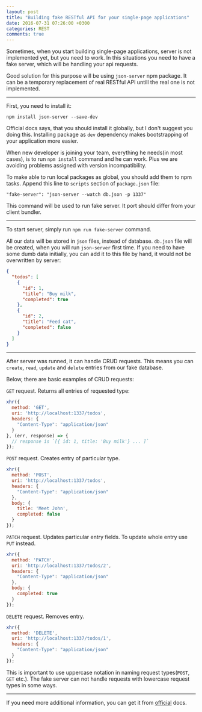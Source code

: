 ```yaml
---
layout: post
title: "Building fake RESTful API for your single-page applications"
date: 2016-07-31 07:26:00 +0300
categories: REST
comments: true
---
```

Sometimes, when you start building single-page applications, server is not implemented yet, but you need to work. In this situations you need to have a fake server, which will be handling your api requests.
<!--more-->

Good solution for this purpose will be using `json-server` npm package. It can be a temporary replacement of real RESTful API untill the real one is not implemented.

---

First, you need to install it:

```
npm install json-server --save-dev
```

Official docs says, that you should install it globally, but I don't suggest you doing this. Installing package as `dev` dependency makes bootstrapping of your application more easier.

When new developer is joining your team, everything he needs(in most cases), is to run `npm install` command and he can work. Plus we are avoiding problems assigned with version incompatibility.

To make able to run local packages as global, you should add them to npm tasks. Append this line to `scripts` section of `package.json` file:

```
"fake-server": "json-server --watch db.json -p 1337"
```

This command will be used to run fake server. It port should differ from your client bundler.

---

To start server, simply run `npm run fake-server` command.

All our data will be stored in `json` files, instead of database. `db.json` file will be created, when you will run `json-server` first time. If you need to have some dumb data initially, you can add it to this file by hand, it would not be overwritten by server:

```json
{
  "todos": [
    {
      "id": 1,
      "title": "Buy milk",
      "completed": true
    },
    {
      "id": 2,
      "title": "Feed cat",
      "completed": false
    }
  ]
}
```

---

After server was runned, it can handle CRUD requests. This means you can `create`, `read`, `update` and `delete` entries from our fake database.

Below, there are basic examples of CRUD requests:

`GET` request. Returns all entries of requested type:

```javascript
xhr({
  method: 'GET',
  uri: 'http://localhost:1337/todos',
  headers: {
    "Content-Type": "application/json"
  }
}, (err, response) => {
  // response is `[{ id: 1, title: 'Buy milk'} ... ]`
});
```

`POST` request. Creates entry of particular type.

```javascript
xhr({
  method: 'POST',
  uri: 'http://localhost:1337/todos',
  headers: {
    "Content-Type": "application/json"
  },
  body: {
    title: 'Meet John',
    completed: false
  }
});
```

`PATCH` request. Updates particular entry fields. To update whole entry use `PUT` instead.

```javascript
xhr({
  method: 'PATCH',
  uri: 'http://localhost:1337/todos/2',
  headers: {
    "Content-Type": "application/json"
  },
  body: {
    completed: true
  }
});
```

`DELETE` request. Removes entry.

```javascript
xhr({
  method: 'DELETE',
  uri: 'http://localhost:1337/todos/1',
  headers: {
    "Content-Type": "application/json"
  }
});
```

This is important to use uppercase notation in naming request types(`POST`, `GET` etc.). The fake server can not handle requests with lowercase request types in some ways.

---

If you need more additional information, you can get it from [official](//github.com/typicode/json-server) docs.
